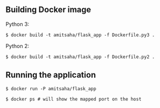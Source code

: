 ## Building Docker image

Python 3:

```
$ docker build -t amitsaha/flask_app -f Dockerfile.py3 .
```

Python 2:

```
$ docker build -t amitsaha/flask_app -f Dockerfile.py2 .
```

## Running the application

```
$ docker run -P amitsaha/flask_app

$ docker ps # will show the mapped port on the host
```
